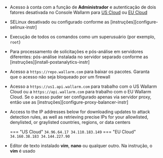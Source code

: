 * Acesso à conta com a função de **Administrador** e autenticação de dois fatores desativada no Console Wallarm para [US Cloud](https://us1.my.wallarm.com/) ou [EU Cloud](https://my.wallarm.com/)
* SELinux desativado ou configurado conforme as [instruções][configure-selinux-instr]
* Execução de todos os comandos como um superusuário (por exemplo, `root`)
* Para processamento de solicitações e pós-análise em servidores diferentes: pós-análise instalada no servidor separado conforme as [instruções][install-postanalytics-instr]
* Acesso a `https://repo.wallarm.com` para baixar os pacotes. Garanta que o acesso não seja bloqueado por um firewall
* Acesso a `https://us1.api.wallarm.com` para trabalho com o US Wallarm Cloud ou a `https://api.wallarm.com` para trabalho com o EU Wallarm Cloud. Se o acesso puder ser configurado apenas via servidor proxy, então use as [instruções][configure-proxy-balancer-instr]
* Access to the IP addresses below for downloading updates to attack detection rules, as well as retrieving precise IPs for your allowlisted, denylisted, or graylisted countries, regions, or data centers

    === "US Cloud"
        ```
        34.96.64.17
        34.110.183.149
        ```
    === "EU Cloud"
        ```
        34.160.38.183
        34.144.227.90
        ```
* Editor de texto instalado **vim**, **nano** ou qualquer outro. Na instrução, o **vim** é usado